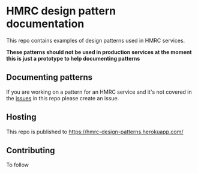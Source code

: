 # HMRC design pattern documentation
This repo contains examples of design patterns used in HMRC services.

**These patterns should not be used in production services at the moment this is just a prototype to help documenting patterns**

## Documenting patterns
If you are working on a pattern for an HMRC service and it's not covered in the [issues](https://github.com/hmrc/design-language-documentation/issues) in this repo please create an issue.
## Hosting
This repo is published to https://hmrc-design-patterns.herokuapp.com/

## Contributing

To follow

